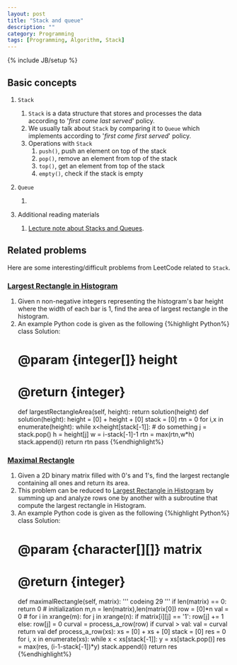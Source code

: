 ```yaml
---
layout: post
title: "Stack and queue"
description: ""
category: Programming
tags: [Programming, Algorithm, Stack]
---
```

{% include JB/setup %}

## Basic concepts

1. `Stack`

   1. `Stack` is a data structure that stores and processes the data according to '_first come last served_' policy.
   1. We usually talk about `Stack` by comparing it to `Queue` which implements according to '_first come first served_' policy.
   1. Operations with `Stack`
      1. `push()`, push an element on top of the stack
      1. `pop()`, remove an element from top of the stack
      1. `top()`, get an element from top of the stack
      1. `empty()`, check if the stack is empty

1. `Queue`

   1. 

1. Additional reading materials

   1. [Lecture note about Stacks and Queues](http://www.cs.cmu.edu/~adamchik/15-121/lectures/Stacks%20and%20Queues/Stacks%20and%20Queues.html).

## Related problems

Here are some interesting/difficult problems from LeetCode related to `Stack`.

### [Largest Rectangle in Histogram](https://leetcode.com/problems/largest-rectangle-in-histogram/)

1. Given n non-negative integers representing the histogram's bar height where the width of each bar is 1, find the area of largest rectangle in the histogram.
1. An example Python code is given as the following
{%highlight Python%}
class Solution:
    # @param {integer[]} height
    # @return {integer}
    def largestRectangleArea(self, height):
        return solution(height)
def solution(height):
    height = [0] + height + [0]
    stack = [0]
    rtn = 0
    for i,x in enumerate(height):
        while x<height[stack[-1]]:
            # do something
            j = stack.pop()
            h = height[j]
            w = i-stack[-1]-1
            rtn = max(rtn,w*h)
        stack.append(i)
    return rtn
    pass
{%endhighlight%}

### [Maximal Rectangle](https://leetcode.com/problems/maximal-rectangle/)
1. Given a 2D binary matrix filled with 0's and 1's, find the largest rectangle containing all ones and return its area.
1. This problem can be reduced to [Largest Rectangle in Histogram](https://leetcode.com/problems/largest-rectangle-in-histogram/) by summing up and analyze rows one by another with a subroutine that compute the largest rectangle in Histogram.
1. An example Python code is given as the following
{%highlight Python%}
class Solution:
    # @param {character[][]} matrix
    # @return {integer}
    def maximalRectangle(self, matrix):
        '''
        codeing 29
        '''
        if len(matrix) == 0: return 0
        # initialization
        m,n = len(matrix),len(matrix[0])
        row = [0]*n
        val = 0
        # 
        for i in xrange(m):
            for j in xrange(n):
                if matrix[i][j] == '1':
                    row[j] += 1
                else:
                    row[j] = 0
            curval = process_a_row(row)
            if curval > val:
                val = curval
        return val
def process_a_row(xs):
    xs = [0] + xs + [0]
    stack = [0]
    res = 0
    for i, x in enumerate(xs):
        while x < xs[stack[-1]]:
            y = xs[stack.pop()]
            res = max(res, (i-1-stack[-1])*y)
        stack.append(i)
    return res
{%endhighlight%}

